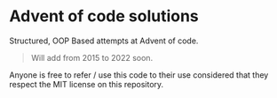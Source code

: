 # Advent of code solutions

Structured, OOP Based attempts at Advent of code.

> Will add from 2015 to 2022 soon.

Anyone is free to refer / use this code to their use considered that they respect the MIT license on this repository.
